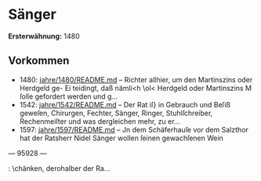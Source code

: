 # Sänger

**Ersterwähnung:** 1480

## Vorkommen
- 1480: [jahre/1480/README.md](../jahre/1480/README.md) – Richter allhier, um den Martinszins oder Herdgeld ge-
Ei teidingt, daß nämli<h \ol< Herdgeld oder Martinszins
M ſolle gefordert werden und g...
- 1542: [jahre/1542/README.md](../jahre/1542/README.md) – Der Rat iſ} in Gebrauch und Beſiß geweſen, Chirurgen,
Fechter, Sänger, Ringer, Stuhlſchreiber, Rechenmeiſter und
was dergleichen mehr, zu er...
- 1597: [jahre/1597/README.md](../jahre/1597/README.md) – Jn dem Schäferhauſe vor dem Salzthor hat der
Ratsherr Nidel Sänger wollen ſeinen gewachſenen Wein


— 95928 —

: \chänken, derohalber der Ra...
